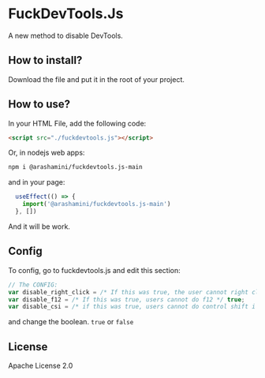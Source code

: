 # FuckDevTools.Js
A new method to disable DevTools.
## How to install?
Download the file and put it in the root of your project.
## How to use?
In your HTML File, add the following code:
```html
<script src="./fuckdevtools.js"></script>
```
Or, in nodejs web apps:
```bash
npm i @arashamini/fuckdevtools.js-main
```
and in your page:
```js
  useEffect(() => {
    import('@arashamini/fuckdevtools.js-main')
  }, [])
```
And it will be work.
## Config
To config, go to fuckdevtools.js and edit this section:
```js
// The CONFIG:
var disable_right_click = /* If this was true, the user cannot right click and if they do, they see alert DevTools? */ true;
var disable_f12 = /* If this was true, users cannot do f12 */ true;
var disable_csi = /* if this was true, users cannot do control shift i */ true;
```
and change the boolean. `true` or `false`
## License
Apache License 2.0
